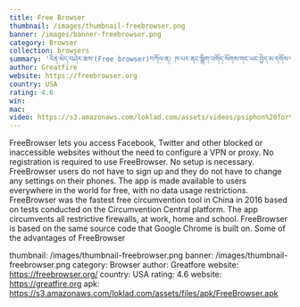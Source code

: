 ```yaml
---
title: Free Browser
thumbnail: /images/thumbnail-freebrowser.png
banner: /images/banner-freebrowser.png
category: Browser
collection: browsers
summary: 'རིན་མེད་བཤེར་ཆས་(Free browser)བཀོལ་ན། ཁ་པར་ནང་སྒྲིག་འགོད་སོགས་གང་ཡང་བྱེད་མ་དགོས་པའི་ཐོག་ནས་ངོ་དེབ་དང་། X་སོགས་འཛམ་གླིང་གི་གྲགས་ཆེ་བའི་སྤྱི་ཚོགས་འབྲེལ་མཐུད་དྲ་བ་སོགས་བཀོལ་སྤྱོད་བྱེད་ཐུབ། ཁ་པར་ནང་གི་སྒྲིག་འགོད་འགྱུར་བ་གཏོང་མི་དགོས་ཤིང་། ཐོ་འགོད་སོགས་བྱེད་མི་དགོས་པ་མ་ཟད། འཛམ་གླིང་གང་ས་ནས་རིན་མེད་ཐོག་བཀོལ་སྤྱོད་བྱེད་ཆོག'
author: Greatfire
website: https://freebrowser.org
country: USA
rating: 4.6
win: 
mac:  
video: https://s3.amazonaws.com/loklad.com/assets/videos/psiphon%20for%20android-.mp4
---
```


FreeBrowser lets you access Facebook, Twitter and other blocked or inaccessible websites without the need to configure a VPN or proxy. No registration is required to use FreeBrowser. No setup is necessary. FreeBrowser users do not have to sign up and they do not have to change any settings on their phones. The app is made available to users everywhere in the world for free, with no data usage restrictions. FreeBrowser was the fastest free circumvention tool in China in 2016 based on tests conducted on the Circumvention Central platform. The app circumvents all restrictive firewalls, at work, home and school. FreeBrowser is based on the same source code that Google Chrome is built on. Some of the advantages of FreeBrowser

thumbnail: /images/thumbnail-freebrowser.png
banner: /images/thumbnail-freebrowser.png
category: Browser
author: Greatfore
website: https://freebrowser.org/
country: USA
rating: 4.6
website: https://greatfire.org
apk: https://s3.amazonaws.com/loklad.com/assets/files/apk/FreeBrowser.apk